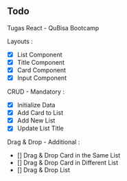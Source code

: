 ## Todo
Tugas React - QuBisa Bootcamp

Layouts :

- [x] List Component
- [x] Title Component
- [x] Card Component
- [x] Input Component

CRUD - Mandatory :

- [x] Initialize Data
- [x] Add Card to List
- [x] Add New List
- [x] Update List Title

Drag & Drop - Additional :

- [] Drag & Drop Card in the Same List
- [] Drag & Drop Card in Different List
- [] Drag & Drop List
